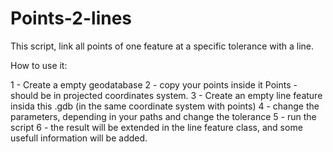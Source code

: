 # Points-2-lines

This script, link all points of one feature at a specific tolerance with a line.

How to use it:

1 - Create a empty geodatabase
2 - copy your points inside it
  Points - should be in projected coordinates system.
3 - Create an empty line feature insida this .gdb (in the same coordinate system with points)
4 - change the parameters, depending in your paths and change the tolerance
5 - run the script
6 - the result will be extended in the line feature class, and some usefull information will be added.
